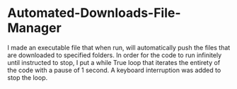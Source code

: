 # Automated-Downloads-File-Manager
I made an executable file that when  run, will automatically push the files that are downloaded to specified folders. In order for the code to run infinitely until instructed to stop, I put a while True loop that iterates the entirety of the code with a pause of 1 second. A keyboard interruption was added to stop the loop.
